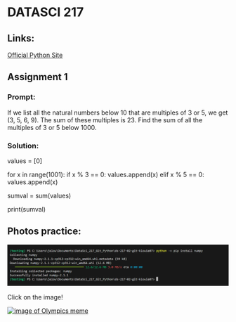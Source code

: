 # DATASCI 217

## Links:

[Official Python Site](https://www.python.org)

## Assignment 1

### Prompt:

If we list all the natural numbers below 10 that are multiples of 3 or 5, we get (3, 5, 6, 9). 
The sum of these multiples is 23. Find the sum of all the multiples of 3 or 5 below 1000.

### Solution: 

values = [0]

for x in range(1001):
    if x % 3 == 0:
        values.append(x)
    elif x % 5 == 0:
        values.append(x)
    
sumval = sum(values)

print(sumval)


## Photos practice: 

![screenshot of numpy installation](numpy-install-venv.png)

Click on the image!

[![image of Olympics meme](https://preview.redd.it/name-a-better-duo-than-harry-and-expelliarmus-v0-petyufs92mjd1.jpeg?width=640&crop=smart&auto=webp&s=215fcfab77e56d54d19606a9b205f1e49c7428fd)](https://www.youtube.com/watch?v=dQw4w9WgXcQ)

